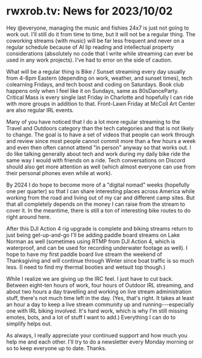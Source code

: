 # rwxrob.tv: News for 2023/10/02

Hey @everyone, managing the music and fishies 24x7 is just not going to work out. I'll still do it from time to time, but it will not be a regular thing. The coworking streams (with music) will be far less frequent and never on a regular schedule because of AI lip reading and intellectual property considerations (absolutely no code that I write while streaming can ever be used in any work projects). I've had to error on the side of caution. 

What will be a regular thing is Bike / Sunset streaming every day usually from 4-8pm Eastern (depending on work, weather, and sunset times), tech colearning Fridays, and tech boost and coding on Saturdays. Book club happens only when I feel like it on Sundays, same as 80sDanceParty. Critical Mass is every single last Friday in Charlotte and hopefully I can ride with more groups in addition to that. Front-Lawn Friday at McColl Art Center are also regular IRL events.

Many of you have noticed that I do a lot more regular streaming to the Travel and Outdoors category than the tech categories and that is not likely to change. The goal is to have a set of videos that people can work through and review since most people cannot commit more than a few hours a week and even then often cannot attend "in person" anyway so that works out. I do like talking generally about tech and work during my daily bike ride the same way I would with friends on a ride. Tech conversations on Discord should also get more attention as well (which almost everyone can use from their personal phones even while at work).

By 2024 I do hope to become more of a "digital nomad" weeks (hopefully one per quarter) so that I can share interesting places across America while working from the road and living out of my car and different camp sites. But that all completely depends on the money I can raise from the stream to cover it. In the meantime, there is still a ton of interesting bike routes to do right around here.

After this DJI Action 4 rig upgrade is complete and biking streams return to just being get-up-and-go I'll be adding paddle board streams on Lake Norman as well (sometimes using RTMP from DJI Action 4, which is waterproof, and can be used for recording underwater footage as well). I hope to have my first paddle board live stream the weekend of Thanksgiving and will continue through Winter since boat traffic is so much less. (I need to find my thermal booties and wetsuit top though.)

While I realize we are giving up the IRC feel. I just have to cut back. Between eight-ten hours of work, four hours of Outdoor IRL streaming, and about two hours a day travelling and working on live stream administration stuff, there's not much time left in the day. (Yes, that's right. It takes at least an hour a day to keep a live stream community up and running---especially one with IRL biking involved. It's hard work, which is why I'm still missing emotes, bots, and a lot of stuff I want to add.) Everything I can do to simplify helps out. 

As always, I really appreciate your continued support and how much you help me and each other. I'll try to do a newsletter every Monday morning or so to keep everyone up to date. Thanks.
